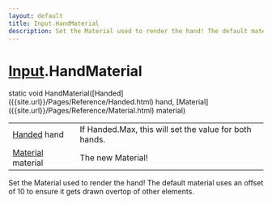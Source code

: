 ```yaml
---
layout: default
title: Input.HandMaterial
description: Set the Material used to render the hand! The default material uses an offset of 10 to ensure it gets drawn overtop of other elements.
---
```

# [Input]({{site.url}}/Pages/Reference/Input.html).HandMaterial

<div class='signature' markdown='1'>
static void HandMaterial([Handed]({{site.url}}/Pages/Reference/Handed.html) hand, [Material]({{site.url}}/Pages/Reference/Material.html) material)
</div>

|  |  |
|--|--|
|[Handed]({{site.url}}/Pages/Reference/Handed.html) hand|If Handed.Max, this will set the value for              both hands.|
|[Material]({{site.url}}/Pages/Reference/Material.html) material|The new Material!|

Set the Material used to render the hand! The default
material uses an offset of 10 to ensure it gets drawn overtop of
other elements.



